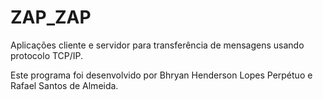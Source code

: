 # ZAP_ZAP
Aplicações cliente e servidor para transferência de mensagens usando protocolo TCP/IP.

Este programa foi desenvolvido por Bhryan Henderson Lopes Perpétuo e Rafael Santos de Almeida.

